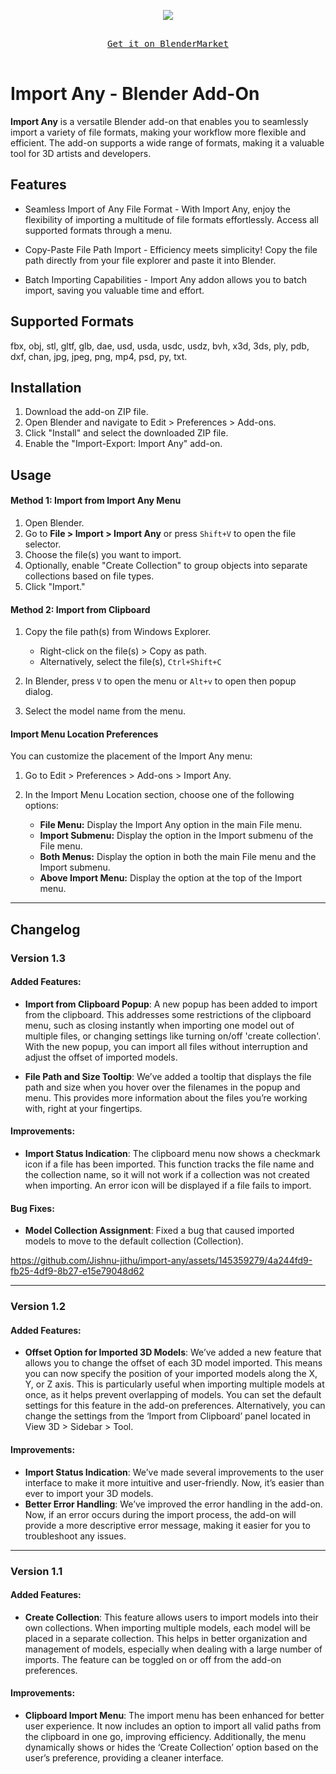 <p align="center">
  <img src="https://github.com/Jishnu-jithu/import-any/assets/145359279/ca33b975-63ad-49db-97ca-c0ddb9a60af4">
</p>

<p align="center">
  <kbd>
    <br>
    <a href="https://www.blendermarket.com/products/import-any">Get it on BlenderMarket</a>
    <br>
    <br>
  </kbd>
</p>

# Import Any - Blender Add-On

**Import Any** is a versatile Blender add-on that enables you to seamlessly import a variety of file formats, making your workflow more flexible and efficient. The add-on supports a wide range of formats, making it a valuable tool for 3D artists and developers.

## Features

- Seamless Import of Any File Format - With Import Any, enjoy the flexibility of importing a multitude of file formats effortlessly. Access all supported formats through a menu.

- Copy-Paste File Path Import - Efficiency meets simplicity! Copy the file path directly from your file explorer and paste it into Blender.

- Batch Importing Capabilities - Import Any addon allows you to batch import, saving you valuable time and effort.

## Supported Formats

fbx, obj, stl, gltf, glb, dae, usd, usda, usdc, usdz, bvh, x3d, 3ds, ply, pdb, dxf, chan, jpg, jpeg, png, mp4, psd, py, txt.

## Installation

1. Download the add-on ZIP file.
2. Open Blender and navigate to Edit > Preferences > Add-ons.
3. Click "Install" and select the downloaded ZIP file.
4. Enable the "Import-Export: Import Any" add-on.

## Usage

#### Method 1: Import from Import Any Menu

1. Open Blender.
2. Go to **File > Import > Import Any** or press `Shift+V` to open the file selector.
3. Choose the file(s) you want to import.
4. Optionally, enable "Create Collection" to group objects into separate collections based on file types.
5. Click "Import."

#### Method 2: Import from Clipboard

1. Copy the file path(s) from Windows Explorer.

   - Right-click on the file(s) > Copy as path.
   - Alternatively, select the file(s), `Ctrl+Shift+C`
3. In Blender, press `V` to open the menu or `Alt+v` to open then popup dialog.
4. Select the model name from the menu.

#### Import Menu Location Preferences

You can customize the placement of the Import Any menu:

1. Go to Edit > Preferences > Add-ons > Import Any.
2. In the Import Menu Location section, choose one of the following options:
   
   - **File Menu:** Display the Import Any option in the main File menu.
   - **Import Submenu:** Display the option in the Import submenu of the File menu.
   - **Both Menus:** Display the option in both the main File menu and the Import submenu.
   - **Above Import Menu:** Display the option at the top of the Import menu.

---

## Changelog

### Version 1.3

#### Added Features:
- **Import from Clipboard Popup**: A new popup has been added to import from the clipboard. This addresses some restrictions of the clipboard menu, such as closing instantly when importing one model out of multiple files, or changing settings like turning on/off 'create collection'. With the new popup, you can import all files without interruption and adjust the offset of imported models.

- **File Path and Size Tooltip**: We’ve added a tooltip that displays the file path and size when you hover over the filenames in the popup and menu. This provides more information about the files you’re working with, right at your fingertips.

#### Improvements:
- **Import Status Indication**: The clipboard menu now shows a checkmark icon if a file has been imported. This function tracks the file name and the collection name, so it will not work if a collection was not created when importing. An error icon will be displayed if a file fails to import.

#### Bug Fixes:
- **Model Collection Assignment**: Fixed a bug that caused imported models to move to the default collection (Collection).

https://github.com/Jishnu-jithu/import-any/assets/145359279/4a244fd9-fb25-4df9-8b27-e15e79048d62

---

### Version 1.2

#### Added Features:
- **Offset Option for Imported 3D Models**: We’ve added a new feature that allows you to change the offset of each 3D model imported. This means you can now specify the position of your imported models along the X, Y, or Z axis. This is particularly useful when importing multiple models at once, as it helps prevent overlapping of models. You can set the default settings for this feature in the add-on preferences. Alternatively, you can change the settings from the ‘Import from Clipboard’ panel located in View 3D > Sidebar > Tool.

#### Improvements:
- **Import Status Indication**: We’ve made several improvements to the user interface to make it more intuitive and user-friendly. Now, it’s easier than ever to import your 3D models.
- **Better Error Handling**: We’ve improved the error handling in the add-on. Now, if an error occurs during the import process, the add-on will provide a more descriptive error message, making it easier for you to troubleshoot any issues.
  
---

### Version 1.1

#### Added Features:
- **Create Collection**: This feature allows users to import models into their own collections. When importing multiple models, each model will be placed in a separate collection. This helps in better organization and management of models, especially when dealing with a large number of imports. The feature can be toggled on or off from the add-on preferences.

#### Improvements:
- **Clipboard Import Menu**: The import menu has been enhanced for better user experience. It now includes an option to import all valid paths from the clipboard in one go, improving efficiency. Additionally, the menu dynamically shows or hides the ‘Create Collection’ option based on the user’s preference, providing a cleaner interface.
